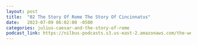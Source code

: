 ```yaml
---
layout: post
title:  "02 The Story Of Rome The Story Of Cincinnatus"
date:   2023-07-09 06:02:00 -0500
categories: julius-caesar-and-the-story-of-rome
podcast_link: https://nilbus-podcasts.s3.us-east-2.amazonaws.com/the-well-trained-mind/Julius%20Caesar%20and%20the%20Story%20of%20Rome/02%20The%20Story%20Of%20Rome%20The%20Story%20Of%20Cincinnatus.mp3
---
```

